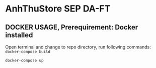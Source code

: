 # AnhThuStore SEP DA-FT
## DOCKER USAGE, Prerequirement: Docker installed
Open terminal and change to repo directory, run following commands:
``docker-compose build``

``docker-compose up``

